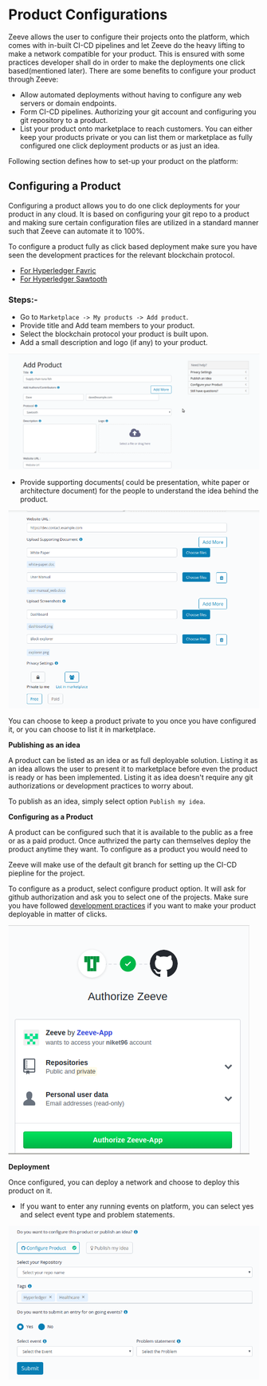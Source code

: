 # Product Configurations

Zeeve allows the user to configure their projects onto the platform, which comes with in-built CI-CD pipelines and let Zeeve do the heavy lifting to make a network compatible for your product. This is ensured with some practices developer shall do in order to make the deployments one click based(mentioned later). There are some benefits to configure your product through Zeeve: 

* Allow automated deployments without having to configure any web servers or domain endpoints. 
* Form CI-CD pipelines. Authorizing your git account and configuring you git repository to a product.
* List your product onto marketplace to reach customers. You can either keep your products private or you can list them or marketplace as fully configured one click deployment products or as just an idea.


Following section defines how to set-up your product on the platform:

## Configuring a Product

Configuring a product allows you to do one click deployments for your product in any cloud. It is based on configuring your git repo to a product and making sure certain configuration files are utilized in a standard manner such that Zeeve can automate it to 100%.

To configure a product fully as click based deployment make sure you have seen the development practices for the relevant blockchain protocol.
- [For Hyperledger Favric](./developmentHLF.md)
- [For Hyperledger Sawtooth](./developmentSawtooth.md)

### Steps:-

* Go to `Marketplace -> My products -> Add product`.
* Provide title and Add team members to your product.
* Select the blockchain protocol your product is built upon.
* Add a small description and logo (if any) to your product.

![Product Upload](./images/product-add-team.gif)

* Provide supporting documents( could be presentation, white paper or architecture document) for the people to understand the idea behind the product.

![](./images/upload_product-2.png)

You can choose to keep a product private to you once you have configured it, or you can choose to list it in marketplace.

**Publishing as an idea**

A product can be listed as an idea or as full deployable solution. Listing it as an idea allows the user to present it to marketplace before even the product is ready or has been implemented. Listing it as idea doesn't require any git authorizations or development practices to worry about.

To publish as an idea, simply select option `Publish my idea`.


**Configuring as a Product**

A product can be configured such that it is available to the public as a free or as a paid product. Once authrized the party can themselves deploy the product anytime they want. To configure as a product you would need to 

Zeeve will make use of the default git branch for setting up the CI-CD piepline for the project.

To configure as a product, select configure product option. It will ask for github authorization and ask you to select one of the projects. Make sure you have followed [development practices](./DevelopmentPractices.md) if you want to make your product deployable in matter of clicks. 

![](./images/github_authorisation.png)

**Deployment**

Once configured, you can deploy a network and choose to deploy this product on it.

* If you want to enter any running events on platform, you can select yes and select event type and problem statements.

![](./images/event_selection.png)


